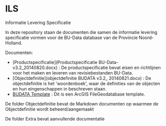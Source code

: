 ILS
===

Informatie Levering Specificatie

In deze repository staan de documenten die samen de informatie levering specificatie vormen voor de BU-Data database van de Provincie Noord-Holland.

Documenten:
* [Productspecificatie](Productspecificatie BU-Data-v3.2_20140820.docx) : De productspecificatie bevat eisen en richtlijnen voor het maken en leveren van revisiebestanden BU-Data.
* [Objectdefinitie](objectdefinitie BUDATA v3.2_ 20140821.docx) : De objectdefinitie is het 'woordenboek', waar de definities van de objecten en hun eingenschappen in beschreven staan.
* [BUDATA Template](BUDATA_3_1_Template.zip) : Dit is een ArcGIS FileGeodatabase template.

De folder Objectdefinitie bevat de Markdown documenten op waarmee de Objectdefinitie wordt beheerd/aangemaakt

De folder Extra bevat aanvullende documentatie

